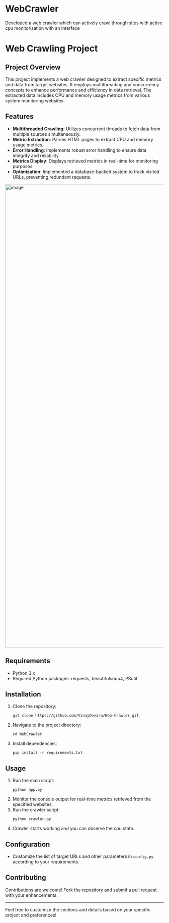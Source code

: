 # WebCrawler
Developed a web crawler which can actively crawl through sites with active cpu monitorisation with an interface

# Web Crawling Project

## Project Overview
This project implements a web crawler designed to extract specific metrics and data from target websites. It employs multithreading and concurrency concepts to enhance performance and efficiency in data retrieval. The extracted data includes CPU and memory usage metrics from various system monitoring websites.

## Features
- **Multithreaded Crawling**: Utilizes concurrent threads to fetch data from multiple sources simultaneously.
- **Metric Extraction**: Parses HTML pages to extract CPU and memory usage metrics.
- **Error Handling**: Implements robust error handling to ensure data integrity and reliability.
- **Metrics Display**: Displays retrieved metrics in real-time for monitoring purposes.
- **Optimization**: Implemented a database-backed system to track visited URLs, preventing redundant requests.

<img width="1470" alt="image" src="https://github.com/Gnaneshwar7020/WebCrawler/assets/70259681/53da7236-1f47-42ee-9659-5c69ba363515">

## Requirements
- Python 3.x
- Required Python packages: requests, beautifulsoup4, PSutil

## Installation
1. Clone the repository:
   ```
   git clone https://github.com/VinayDevara/Web-Crawler.git
   ```
2. Navigate to the project directory:
   ```
   cd WebCrawler
   ```
3. Install dependencies:
   ```
   pip install -r requirements.txt
   ```

## Usage
1. Run the main script:
   ```
   python app.py
   ```
2. Monitor the console output for real-time metrics retrieved from the specified websites.
3. Run the crawler script:
   ```
   python crawler.py
   ```
4. Crawler starts working and you can observe the cpu state.

## Configuration
- Customize the list of target URLs and other parameters in `config.py` according to your requirements.

## Contributing
Contributions are welcome! Fork the repository and submit a pull request with your enhancements.


---

Feel free to customize the sections and details based on your specific project and preferences!
